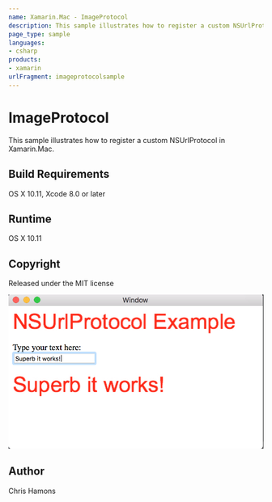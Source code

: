 ```yaml
---
name: Xamarin.Mac - ImageProtocol
description: This sample illustrates how to register a custom NSUrlProtocol in Xamarin.Mac. Build Requirements OS X 10.11, Xcode 8.0 or later Runtime OS X 10.11...
page_type: sample
languages:
- csharp
products:
- xamarin
urlFragment: imageprotocolsample
---
```

# ImageProtocol

This sample illustrates how to register a custom NSUrlProtocol in Xamarin.Mac.

## Build Requirements

OS X 10.11, Xcode 8.0 or later

## Runtime
OS X 10.11

## Copyright

Released under the MIT license

![ImageProtocol application screenshot](Screenshots/1.png "ImageProtocol application screenshot")

## Author

Chris Hamons
